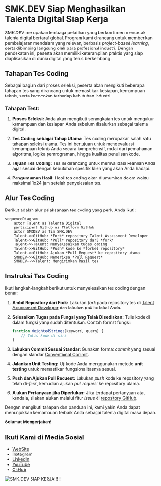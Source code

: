 # SMK.DEV Siap Menghasilkan Talenta Digital Siap Kerja

SMK.DEV merupakan lembaga pelatihan yang berkomitmen mencetak talenta digital bertaraf global. Program kami dirancang untuk memberikan pembelajaran mendalam yang relevan, berbasis *project-based learning*, serta dibimbing langsung oleh para profesional industri. Dengan pendekatan ini, peserta akan memiliki keterampilan praktis yang siap diaplikasikan di dunia digital yang terus berkembang.


## Tahapan Tes Coding

Sebagai bagian dari proses seleksi, peserta akan mengikuti beberapa tahapan tes yang dirancang untuk memastikan kesiapan, kemampuan teknis, serta kecocokan terhadap kebutuhan industri. 


### Tahapan Test:
1. **Proses Seleksi:**
   Anda akan mengikuti serangkaian tes untuk mengukur kemampuan dan kesiapan Anda sebelum disalurkan sebagai talenta digital.

2. **Tes Coding sebagai Tahap Utama:**
   Tes coding merupakan salah satu tahapan seleksi utama. Tes ini bertujuan untuk mengevaluasi kemampuan teknis Anda secara komprehensif, mulai dari pemahaman algoritma, logika pemrograman, hingga kualitas penulisan kode.

3. **Tujuan Tes Coding:**
   Tes ini dirancang untuk memvalidasi keahlian Anda agar sesuai dengan kebutuhan spesifik klien yang akan Anda hadapi.

4. **Pengumuman Hasil:**
   Hasil tes coding akan diumumkan dalam waktu maksimal 1x24 jam setelah penyelesaian tes.


## Alur Tes Coding

Berikut adalah alur pelaksanaan tes coding yang perlu Anda ikuti:  

```mermaid 
sequenceDiagram
    actor Talent as Talenta Digital
    participant GitHub as Platform GitHub
    actor SMKDEV as Tim SMK.DEV
    Talent->>GitHub: *Fork* repository Talent Assessment Developer
    Talent->>GitHub: *Pull* repository dari *fork*
    Talent->>Talent: Menyelesaikan tugas coding
    Talent->>GitHub: *Push* kode ke *forked repository*
    Talent->>GitHub: Ajukan *Pull Request* ke repository utama
    SMKDEV->>GitHub: Memeriksa *Pull Request*
    SMKDEV-->>Talent: Mengirimkan hasil tes
```


## **Instruksi Tes Coding**

Ikuti langkah-langkah berikut untuk menyelesaikan tes coding dengan benar:

1. **Ambil Repository dari Fork:**
   Lakukan *fork* pada repository tes di [Talent Assessment Developer](https://github.com/smkdev-id/smkdev-tsa) dan lakukan *pull* ke lokal Anda.

2. **Selesaikan Tugas pada Fungsi yang Telah Disediakan:**
   Tulis kode di dalam fungsi yang sudah ditentukan. Contoh format fungsi:
   ```javascript
   function WeightedStrings(keyword, query) {
       // Tulis kode di sini
   }
   ```

3. **Lakukan Commit Sesuai Standar:**
   Gunakan format *commit* yang sesuai dengan standar [Conventional Commit](https://www.conventionalcommits.org/en/v1.0.0/).

4. **Jalankan Unit Testing:**
   Uji kode Anda menggunakan metode **unit testing** untuk memastikan fungsionalitasnya sesuai.

5. **Push dan Ajukan Pull Request:**
   Lakukan *push* kode ke repository yang telah di-*fork*, kemudian ajukan *pull request* ke repository utama.

6. **Ajukan Pertanyaan jika Diperlukan:**
   Jika terdapat pertanyaan atau kendala, silakan ajukan melalui fitur *issue* di [repository GitHub](https://github.com/smkdev-id/smkdev-tsa).



Dengan mengikuti tahapan dan panduan ini, kami yakin Anda dapat menunjukkan kemampuan terbaik Anda sebagai talenta digital masa depan. 

**Selamat Mengerjakan!**



## Ikuti Kami di Media Sosial

- [WebSite](https://www.smk.dev/)
- [Instagram](https://www.instagram.com/smkdev.official/)
- [LinkedIn](https://www.linkedin.com/in/username)
- [YouTube](https://www.youtube.com/@smkdev)
- [GitHub](https://github.com/smkdev-id)
  
![SMK.DEV SIAP KERJA!!! !](https://smkdev.storage.googleapis.com/wp/Professional-5-Steps-SMKDEV-Build-Digital-Talent-2.png)
